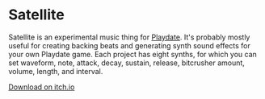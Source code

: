 # Satellite

Satellite is an experimental music thing for [Playdate](https://play.date). It's probably mostly useful for creating backing beats and generating synth sound effects for your own Playdate game. Each project has eight synths, for which you can set waveform, note, attack, decay, sustain, release, bitcrusher amount, volume, length, and interval.

[Download on itch.io](https://diefonk.itch.io/satellite)
